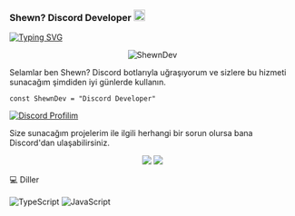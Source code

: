 ### Shewn? Discord Developer <img src="https://media.giphy.com/media/Q7LHmoFwVP6Yc1swZs/giphy.gif" height="20px"></h2>

<a href="https://git.io/typing-svg"><img src="https://readme-typing-svg.herokuapp.com?font=Fira+Code&pause=1000&color=F7D20C&center=yanl%C4%B1%C5%9F&vCenter=yanl%C4%B1%C5%9F&width=435&lines=%F0%9F%94%B1+Destek+%26+Yard%C4%B1m+%C4%B0%C3%A7in+shewnsex" alt="Typing SVG" /></a>

<div align="center">
    <img src="https://komarev.com/ghpvc/?username=ShewnDev&label=Ziyaretçi%20Sayısı&color=yellow" alt="ShewnDev" />
</div>

Selamlar ben Shewn? Discord botlarıyla uğraşıyorum ve sizlere bu hizmeti sunacağım şimdiden iyi günlerde kullanın.

```fix
const ShewnDev = "Discord Developer"
```
[![Discord Profilim](https://lanyard.cnrad.dev/api/693185687758962698)](https://discord.com/users/693185687758962698)

Size sunacağım projelerim ile ilgili herhangi bir sorun olursa bana Discord'dan ulaşabilirsiniz. 

<p align="center">
 <a href="https://discord.com/users/693185687758962698" target"blank_"><img src="https://img.shields.io/badge/Discord%20-7289DA.svg?&style=for-the-badge&logo=discord&logoColor=white"></a>
  <a href="https://github.com/ShewnDev" target"blank_"><img src="https://img.shields.io/badge/GitHub%20-191717.svg?&style=for-the-badge&logo=github&logoColor=white"></a>


💻 Diller

<img alt="TypeScript" align="center" src="https://img.shields.io/badge/-Typescript-1151d1?style=flat-square&logo=typescript&logoColor=white"/>
<img alt="JavaScript" align="center" src="https://img.shields.io/badge/-Javascript-edb200?style=flat-square&logo=javascript&logoColor=white"/>
